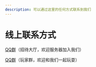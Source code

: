 ```yaml
---
description: 可以通过这里的任何方式联系到我们
---
```


# 线上联系方式

[QQ群](https://jq.qq.com/?_wv=1027&k=5NuVLbL)（招待大厅，欢迎服务器加入我们）

[QQ群](https://jq.qq.com/?_wv=1027&k=5BHQuUg)（玩家群，欢迎和我们一起玩耍）

